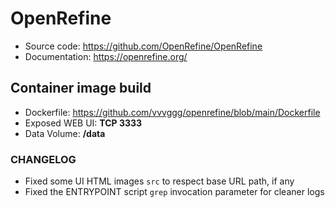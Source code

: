 # OpenRefine

- Source code: https://github.com/OpenRefine/OpenRefine
- Documentation: https://openrefine.org/

## Container image build

- Dockerfile: https://github.com/vvvggg/openrefine/blob/main/Dockerfile
- Exposed WEB UI: **TCP 3333**
- Data Volume: **/data**

### CHANGELOG

- Fixed some UI HTML images `src` to respect base URL path, if any
- Fixed the ENTRYPOINT script `grep` invocation parameter for cleaner logs


